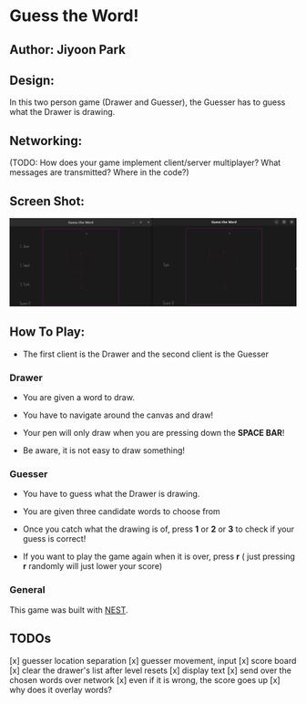 # Guess the Word!

## Author: Jiyoon Park 

## Design: 

In this two person game (Drawer and Guesser), the Guesser has to guess what the Drawer is drawing. 

## Networking: 

(TODO: How does your game implement client/server multiplayer? What messages are transmitted? Where in the code?)

## Screen Shot:

![Screen Shot](screenshot.png)

## How To Play:

- The first client is the Drawer and the second client is the Guesser

### Drawer

- You are given a word to draw. 

- You have to navigate around the canvas and draw!

- Your pen will only draw when you are pressing down the __SPACE BAR__!

- Be aware, it is not easy to draw something!

### Guesser

- You have to guess what the Drawer is drawing. 

- You are given three candidate words to choose from 

- Once you catch what the drawing is of, press __1__ or __2__ or __3__ to check if your guess is correct!

- If you want to play the game again when it is over, press __r__ ( just pressing __r__ randomly will just lower your score)

### General 




This game was built with [NEST](NEST.md).

## TODOs

[x] guesser location separation
[x] guesser movement, input 
[x] score board
[x] clear the drawer's list after level resets
[x] display text
[x] send over the chosen words over network 
[x] even if it is wrong, the score goes up
[x] why does it overlay words?